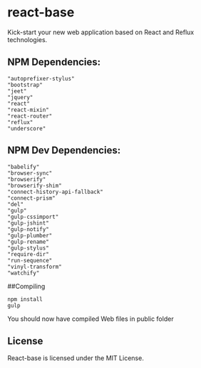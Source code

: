 # react-base
Kick-start your new web application based on React and Reflux technologies.

## NPM Dependencies:
    "autoprefixer-stylus"
    "bootstrap"
    "jeet"
    "jquery"
    "react"
    "react-mixin"
    "react-router"
    "reflux"
    "underscore"

## NPM Dev Dependencies:
    "babelify"
    "browser-sync"
    "browserify"
    "browserify-shim"
    "connect-history-api-fallback"
    "connect-prism"
    "del"
    "gulp"
    "gulp-cssimport"
    "gulp-jshint"
    "gulp-notify"
    "gulp-plumber"
    "gulp-rename"
    "gulp-stylus"
    "require-dir"
    "run-sequence"
    "vinyl-transform"
    "watchify"

##Compiling

```shell
npm install
gulp
```

You should now have compiled Web files in public folder

License
-------

React-base is licensed under the MIT License.
